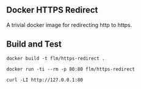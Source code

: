 
## Docker HTTPS Redirect

A trivial docker image for redirecting http to https.

## Build and Test

```
docker build -t flm/https-redirect .
```

```
docker run -ti --rm -p 80:80 flm/https-redirect
```

```
curl -LI http://127.0.0.1:80
```
